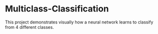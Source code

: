 # Multiclass-Classification
This project demonstrates visually how a neural network learns to classify from 4 different classes.
